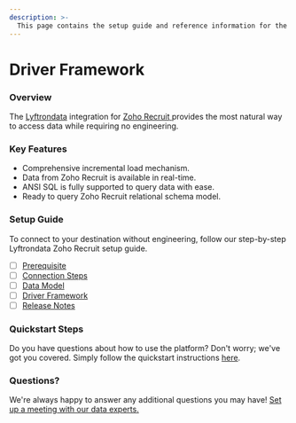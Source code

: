 ```yaml
---
description: >-
  This page contains the setup guide and reference information for the Zoho Recruit source connector.
---
```


# Driver Framework

### Overview

The [Lyftrondata](https://www.lyftrondata.com/) integration for [Zoho Recruit](https://www.lyftrondata.com/integration/zoho-recruit/)[ ](https://www.lyftrondata.com/integration/zoho-recruit/)provides the most natural way to access data while requiring no engineering.

### Key Features

* Comprehensive incremental load mechanism.
* Data from Zoho Recruit is available in real-time.&#x20;
* ANSI SQL is fully supported to query data with ease.
* Ready to query Zoho Recruit relational schema model.

### Setup Guide

To connect to your destination without engineering, follow our step-by-step Lyftrondata Zoho Recruit setup guide.

* [ ] [Prerequisite](../../human-resource-analytics/zoho-recruit/prerequisite.md)
* [ ] [Connection Steps](../../human-resource-analytics/zoho-recruit/connection-steps.md)
* [ ] [Data Model](../../human-resource-analytics/zoho-recruit/data-model/)
* [ ] [Driver Framework](../../human-resource-analytics/zoho-recruit/driver-framework/)
* [ ] [Release Notes](../../human-resource-analytics/zoho-recruit/release-notes.md)

### Quickstart Steps

Do you have questions about how to use the platform? Don't worry; we've got you covered. Simply follow the quickstart instructions [here](../../../quickstart-steps.md).

### Questions? <a href="#questions" id="questions"></a>

We're always happy to answer any additional questions you may have! [Set up a meeting with our data experts.](https://www.lyftrondata.com/book-a-meeting/)


